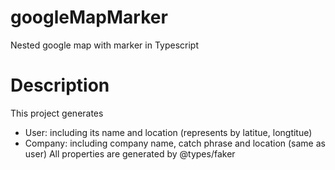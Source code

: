 # googleMapMarker
Nested google map with marker in Typescript

# Description
This project generates 
- User: including its name and location (represents by latitue, longtitue)
- Company: including company name, catch phrase and location (same as user)
All properties are generated by @types/faker

